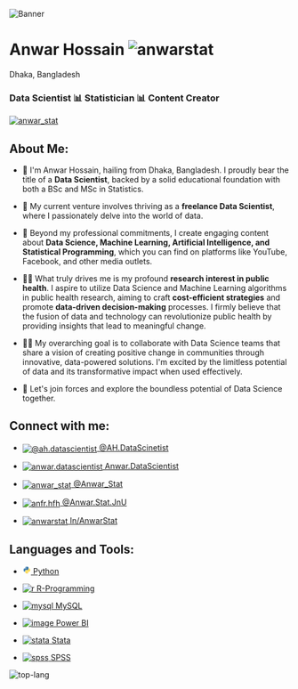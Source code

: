 
<!--
- 🔭 I’m currently working on ...
- 🌱 I’m currently learning ...
- 👯 I’m looking to collaborate on ...
- 🤔 I’m looking for help with ...
- 💬 Ask me about ...
- 📫 How to reach me: ...
- 😄 Pronouns: ...
- ⚡ Fun fact: ...
-->

<p align="left"> <img src="https://github.com/AnwarStat/AnwarStat/assets/58507309/64ef4998-2155-4db4-9407-56d1922b8b0e" alt="Banner" height='170' width='1200'/> </p>



<h1 align="left"> <bold>Anwar Hossain</bold>  <img src="https://komarev.com/ghpvc/?username=anwarstat&label=Profile%20views&color=0e75b6&style=flat" alt="anwarstat" height="20" width="120" />  </h1>
<p align="left"> Dhaka, Bangladesh </p>
<h3 align="left"> Data Scientist  📊  Statistician 📊 Content Creator </h3>

<p align="left"> <a href="https://twitter.com/anwar_stat" target="blank"><img src="https://img.shields.io/twitter/follow/anwar_stat?logo=twitter&style=for-the-badge" alt="anwar_stat" height="20" width="120" /></a> </p>
<h2 align="left"> About Me: </h2>
<p style="text-align: left; font-family: verdana; text-color: red; line-height: 2.5; ">
  
- 🔭 I'm Anwar Hossain, hailing from Dhaka, Bangladesh. I proudly bear the title of a **Data Scientist**, backed by a solid educational foundation with both a BSc and MSc in Statistics.  

- 🌱 My current venture involves thriving as a **freelance Data Scientist**, where I passionately delve into the world of data.  

- 👯 Beyond my professional commitments, I create engaging content about **Data Science, Machine Learning, Artificial Intelligence, and Statistical Programming**, which you can find on platforms like YouTube, Facebook, and other media outlets. 

- 👨‍⚕️ What truly drives me is my profound **research interest in public health**. I aspire to utilize Data Science and Machine Learning algorithms in public health research, aiming to craft **cost-efficient strategies** and promote **data-driven decision-making** processes. I firmly believe that the fusion of data and technology can revolutionize public health by providing insights that lead to meaningful change.  

- 👨‍🔬 My overarching goal is to collaborate with Data Science teams that share a vision of creating positive change in communities through innovative, data-powered solutions. I'm excited by the limitless potential of data and its transformative impact when used effectively.  

- 👬 Let's join forces and explore the boundless potential of Data Science together.
  
</p>

<!-- BLOG-POST-LIST:START -->
<!-- BLOG-POST-LIST:END -->

<h2 align="left">Connect with me:</h2>
<p style="text-align: left; font-family: verdana; text-color: red; ">

- <a href="https://www.youtube.com/c/@ah.datascientist" target="blank"><img align="center" src="https://raw.githubusercontent.com/rahuldkjain/github-profile-readme-generator/master/src/images/icons/Social/youtube.svg" alt="@ah.datascientist" height="15" width="15"  />   @AH.DataScinetist </a> <br>

- <a href="https://fb.com/anwar.datascientist" target="blank"><img align="center" src="https://raw.githubusercontent.com/rahuldkjain/github-profile-readme-generator/master/src/images/icons/Social/facebook.svg" alt="anwar.datascientist" height="15" width="15"  />   Anwar.DataScientist </a> <br>

- <a href="https://twitter.com/anwar_stat" target="blank"><img align="center" src="https://raw.githubusercontent.com/rahuldkjain/github-profile-readme-generator/master/src/images/icons/Social/twitter.svg" alt="anwar_stat" height="15" width="15"  />   @Anwar_Stat </a> <br>

- <a href="https://instagram.com/anwar.stat.jnu" target="blank"><img align="center" src="https://raw.githubusercontent.com/rahuldkjain/github-profile-readme-generator/master/src/images/icons/Social/instagram.svg" alt="anfr.hfh" height="15" width="15"  />   @Anwar.Stat.JnU </a> <br>

- <a href="https://linkedin.com/in/anwarstat" target="blank"><img align="center" src="https://raw.githubusercontent.com/rahuldkjain/github-profile-readme-generator/master/src/images/icons/Social/linked-in-alt.svg" alt="anwarstat" height="15" width="15"  />   In/AnwarStat </a> <br>
</p>

<h2 align="left">Languages and Tools:</h2>

<p align="left"> 
  
- <a href="https://github.com/AnwarStat/Machine-Learning/" target="blank" rel="noreferrer"> <img src="https://raw.githubusercontent.com/devicons/devicon/master/icons/python/python-original.svg" alt="python" width="15" height="15"/>  Python </a> <br> 

- <a href="https://github.com/AnwarStat/Machine-Learning/" target="blank" rel="noreferrer"> <img src="https://raw.github.com/AnwarStat/AnwarStat/assets/58507309/cce42181-4681-4acb-b759-1dcb4b716551.svg" alt="r" width="15" height="15"/>  R-Programming </a> <br> 
 
- <a href="https://github.com/AnwarStat/Data-Science/" target="blank" rel="noreferrer"> <img src="https://raw.github.com/AnwarStat/AnwarStat/assets/58507309/3e2d5811-9949-4e57-8cbe-53cc64707fa3" alt="mysql" width="15" height="15"/>  MySQL </a> <br>  

- <a href="https://github.com/AnwarStat/Data-Visualization/" target="blank" rel="noreferrer"> ![image](https://github.com/AnwarStat/AnwarStat/assets/58507309/4f02345b-f199-434b-b82d-21b91b03d320)  Power BI </a> <br>

- <a href="https://github.com/AnwarStat/Econometrics/" target="blank" rel="noreferrer"> <img src="https://github.com/AnwarStat/AnwarStat/assets/58507309/f14bc198-b424-4e20-80df-e2fa70bb4117" alt="stata" width="15" height="15"/>  Stata </a> <br> 
 
- <a href="https://github.com/AnwarStat/Biostatistics/" target="blank" rel="noreferrer"> <img src="https://github.com/AnwarStat/AnwarStat/assets/58507309/99884b1a-3a03-4fac-bdce-98430d64e387.svg" alt="spss" width="15" height="15" />  SPSS </a>

</p>







<p align="left"> <img src="https://github-readme-stats.vercel.app/api/top-langs/?username=Anwarstat" alt="top-lang" /> </p>




